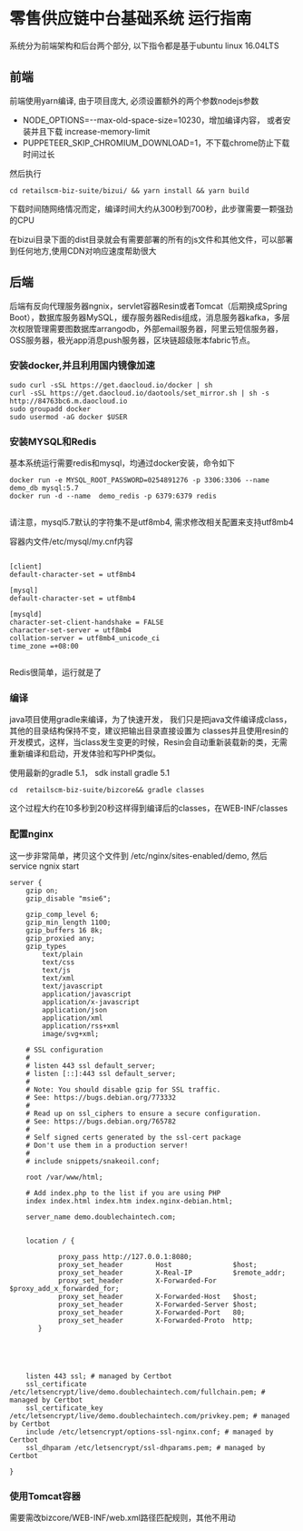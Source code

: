 # 零售供应链中台基础系统 运行指南


系统分为前端架构和后台两个部分, 以下指令都是基于ubuntu linux 16.04LTS

## 前端 
前端使用yarn编译, 由于项目庞大, 必须设置额外的两个参数nodejs参数
* NODE_OPTIONS=--max-old-space-size=10230，增加编译内容， 或者安装并且下载 increase-memory-limit 
* PUPPETEER_SKIP_CHROMIUM_DOWNLOAD=1，不下载chrome防止下载时间过长

然后执行

```
cd retailscm-biz-suite/bizui/ && yarn install && yarn build

```

下载时间随网络情况而定，编译时间大约从300秒到700秒，此步骤需要一颗强劲的CPU

在bizui目录下面的dist目录就会有需要部署的所有的js文件和其他文件，可以部署到任何地方,使用CDN对响应速度帮助很大

## 后端

后端有反向代理服务器ngnix，servlet容器Resin或者Tomcat（后期换成Spring Boot），数据库服务器MySQL，缓存服务器Redis组成，消息服务器kafka，多层次权限管理需要图数据库arrangodb，外部email服务器，阿里云短信服务器，OSS服务器，极光app消息push服务器，区块链超级账本fabric节点。


### 安装docker,并且利用国内镜像加速
```
sudo curl -sSL https://get.daocloud.io/docker | sh 
curl -sSL https://get.daocloud.io/daotools/set_mirror.sh | sh -s http://84763bc6.m.daocloud.io 
sudo groupadd docker 
sudo usermod -aG docker $USER 
```

### 安装MYSQL和Redis



基本系统运行需要redis和mysql，均通过docker安装，命令如下

```
docker run -e MYSQL_ROOT_PASSWORD=0254891276 -p 3306:3306 --name demo_db mysql:5.7
docker run -d --name  demo_redis -p 6379:6379 redis
 
```

请注意，mysql5.7默认的字符集不是utf8mb4, 需求修改相关配置来支持utf8mb4

容器内文件/etc/mysql/my.cnf内容

```

[client]
default-character-set = utf8mb4

[mysql]
default-character-set = utf8mb4

[mysqld]
character-set-client-handshake = FALSE
character-set-server = utf8mb4
collation-server = utf8mb4_unicode_ci
time_zone =+08:00


```

Redis很简单，运行就是了


### 编译

java项目使用gradle来编译，为了快速开发， 我们只是把java文件编译成class，其他的目录结构保持不变，建议把输出目录直接设置为 classes并且使用resin的开发模式，这样，当class发生变更的时候，Resin会自动重新装载新的类，无需重新编译和启动，开发体验和写PHP类似。

使用最新的gradle 5.1， sdk install gradle 5.1

```
cd  retailscm-biz-suite/bizcore&& gradle classes
```

这个过程大约在10多秒到20秒这样得到编译后的classes，在WEB-INF/classes




### 配置nginx

这一步非常简单，拷贝这个文件到 /etc/nginx/sites-enabled/demo, 然后 service ngnix start



```
server {
	gzip on;
	gzip_disable "msie6";
	
	gzip_comp_level 6;
	gzip_min_length 1100;
	gzip_buffers 16 8k;
	gzip_proxied any;
	gzip_types
	    text/plain
	    text/css
	    text/js
	    text/xml
	    text/javascript
	    application/javascript
	    application/x-javascript
	    application/json
	    application/xml
	    application/rss+xml
	    image/svg+xml;

	# SSL configuration
	#
	# listen 443 ssl default_server;
	# listen [::]:443 ssl default_server;
	#
	# Note: You should disable gzip for SSL traffic.
	# See: https://bugs.debian.org/773332
	#
	# Read up on ssl_ciphers to ensure a secure configuration.
	# See: https://bugs.debian.org/765782
	#
	# Self signed certs generated by the ssl-cert package
	# Don't use them in a production server!
	#
	# include snippets/snakeoil.conf;

	root /var/www/html;

	# Add index.php to the list if you are using PHP
	index index.html index.htm index.nginx-debian.html;

	server_name demo.doublechaintech.com;


	location / {

	        proxy_pass http://127.0.0.1:8080;
        	proxy_set_header        Host               $host;
        	proxy_set_header        X-Real-IP          $remote_addr;
        	proxy_set_header        X-Forwarded-For    $proxy_add_x_forwarded_for;
        	proxy_set_header        X-Forwarded-Host   $host;
        	proxy_set_header        X-Forwarded-Server $host;
        	proxy_set_header        X-Forwarded-Port   80;
        	proxy_set_header        X-Forwarded-Proto  http;
       }





    listen 443 ssl; # managed by Certbot
    ssl_certificate /etc/letsencrypt/live/demo.doublechaintech.com/fullchain.pem; # managed by Certbot
    ssl_certificate_key /etc/letsencrypt/live/demo.doublechaintech.com/privkey.pem; # managed by Certbot
    include /etc/letsencrypt/options-ssl-nginx.conf; # managed by Certbot
    ssl_dhparam /etc/letsencrypt/ssl-dhparams.pem; # managed by Certbot

}

```

### 使用Tomcat容器

需要需改bizcore/WEB-INF/web.xml路径匹配规则，其他不用动



